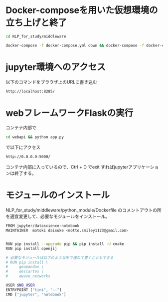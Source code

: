 # Docker-composeを用いた仮想環境の立ち上げと終了

```sh
cd NLP_for_study/middleware

docker-compose -f docker-compose.yml down && docker-compose -f docker-compose.yml up -d --build && docker-compose exec shell tmux
```

# jupyter環境へのアクセス

以下のコマンドをブラウザ上のURLに書き込む

```sh
http://localhost:8285/
```

# webフレームワークFlaskの実行

コンテナ内部で

```sh
cd webapi && python app.py

```
で以下にアクセス

```sh
http://0.0.0.0:5000/ 
```


コンテナ内部に入っているので、Ctrl + D でexit すればjupyterアプリケーションは終了する。

# モジュールのインストール

NLP_for_study/middleware/python_module/Dockerfile のコメントアウトの所を適宜変更して、必要なモジュールをインストール。
```sh
FROM jupyter/datascience-notebook
MAINTAINER  motoki daisuke <motto.smiley1123@gmail.com>


RUN pip install --upgrade pip && pip install -U cmake 
RUN pip install openjij

# 必要なモジュールは以下のような形で連ねて書くこともできる
# RUN pip install \
#     geopandas \
#     descartes \
#     dwave_networkx

USER $NB_USER
ENTRYPOINT ["tini", "--"]
CMD ["jupyter", "notebook"]
```

